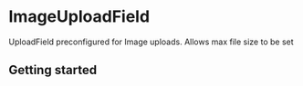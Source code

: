 # ImageUploadField

UploadField preconfigured for Image uploads. Allows max file size to be set

## Getting started

